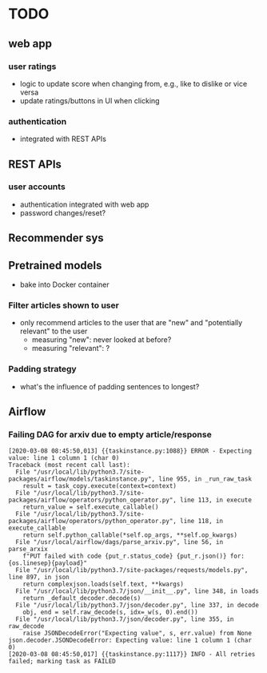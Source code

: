 # TODO

## web app

### user ratings

- logic to update score when changing from, e.g., like to dislike or vice versa
- update ratings/buttons in UI when clicking

### authentication

- integrated with REST APIs

## REST APIs

### user accounts

- authentication integrated with web app
- password changes/reset?

## Recommender sys

## Pretrained models

- bake into Docker container

### Filter articles shown to user

- only recommend articles to the user that are "new" and "potentially relevant" to the user
    - measuring "new": never looked at before?
    - measuring "relevant": ?

### Padding strategy

- what's the influence of padding sentences to longest?

## Airflow

### Failing DAG for arxiv due to empty article/response

```
[2020-03-08 08:45:50,013] {{taskinstance.py:1088}} ERROR - Expecting value: line 1 column 1 (char 0)
Traceback (most recent call last):
  File "/usr/local/lib/python3.7/site-packages/airflow/models/taskinstance.py", line 955, in _run_raw_task
    result = task_copy.execute(context=context)
  File "/usr/local/lib/python3.7/site-packages/airflow/operators/python_operator.py", line 113, in execute
    return_value = self.execute_callable()
  File "/usr/local/lib/python3.7/site-packages/airflow/operators/python_operator.py", line 118, in execute_callable
    return self.python_callable(*self.op_args, **self.op_kwargs)
  File "/usr/local/airflow/dags/parse_arxiv.py", line 56, in parse_arxix
    f"PUT failed with code {put_r.status_code} {put_r.json()} for:{os.linesep}{payload}"
  File "/usr/local/lib/python3.7/site-packages/requests/models.py", line 897, in json
    return complexjson.loads(self.text, **kwargs)
  File "/usr/local/lib/python3.7/json/__init__.py", line 348, in loads
    return _default_decoder.decode(s)
  File "/usr/local/lib/python3.7/json/decoder.py", line 337, in decode
    obj, end = self.raw_decode(s, idx=_w(s, 0).end())
  File "/usr/local/lib/python3.7/json/decoder.py", line 355, in raw_decode
    raise JSONDecodeError("Expecting value", s, err.value) from None
json.decoder.JSONDecodeError: Expecting value: line 1 column 1 (char 0)
[2020-03-08 08:45:50,017] {{taskinstance.py:1117}} INFO - All retries failed; marking task as FAILED
```
